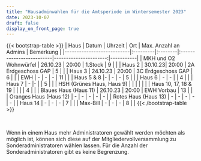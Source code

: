 ```yaml
---
title: "Hausadminwahlen für die Amtsperiode im Wintersemester 2023"
date: 2023-10-07
draft: false
display_on_front_page: true
---
```


{{< bootstrap-table >}}
| Haus                      | Datum    | Uhrzeit | Ort                      | Max. Anzahl an Admins | Bemerkung |
|---------------------------|:---------|:--------|:-------------------------|----------------------:|-----------|
| MKH und O2 Wohnwürfel     | 26.10.23 | 20:00   | 1.Stock         | 9                     |           |
| Haus 2                    | 30.10.23| 20:00 | 2A Erdgeschoss GAP    | 5                     |           |
| Haus 3                    | 24.10.23 | 20:00   | 3C Erdgeschoss GAP | 6                   |           |
| EWH                       | -               | -          | -                                 | 11                    |           |
| Haus 5 & 8              |-                | -         | -                                   | 5                     |           |
| Haus 6                    | -               | -          |                                     | 4                     |           |
| Haus 7                    | -              |-            |                                     | 5                     |           |
| HSH (Grünes Haus, Haus 9) |          |         |                          |                       |           |
| Haus 10, 17, 18 & 19      |       |          |                                             | 4                     |           |
| Blaues Haus (Haus 11)     | 26.10.23   |   20:00 |   EWH Vorbau  |  13                 |           |
| Oranges Haus (Haus 12)    |  -        |     -    |          -                |             -          |     -      |
| Rotes Haus (Haus 13)      |    -      |    -     |             -             |            -           |      -     |
| Haus 14                   |     -    |     -        |                   -                                         | 7                    |           |
| Max-Bill                  |     -      |     -       | -                                            | 8                     |           |
{{< /bootstrap-table >}}

&nbsp;

Wenn in einem Haus mehr Administratoren gewählt werden möchten als möglich ist, können sich diese auf der
Mitgliedervollversammlung zu Sonderadministratoren wählen lassen. Für die Anzahl der Sonderadministratoren gibt es keine
Begrenzung.
